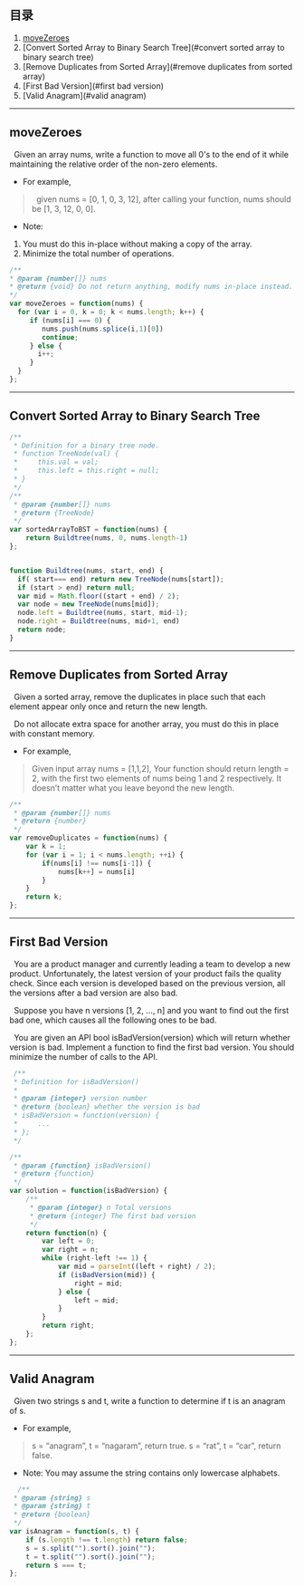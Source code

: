 ## 目录
  1. [moveZeroes](#movezeroes)
  1. [Convert Sorted Array to Binary Search Tree](#convert sorted array to binary search tree)
  1. [Remove Duplicates from Sorted Array](#remove duplicates from sorted array)
  1. [First Bad Version](#first bad version)
  1. [Valid Anagram](#valid anagram)

***

## moveZeroes
&nbsp;&nbsp;Given an array nums, write a function to move all 0's to the end of it while maintaining the relative order of the non-zero elements.

- For example, 
>&nbsp;&nbsp;given nums = [0, 1, 0, 3, 12], after calling your function, nums should be [1, 3, 12, 0, 0].

- Note:
1. You must do this in-place without making a copy of the array.
2. Minimize the total number of operations.
```javascript
/**
* @param {number[]} nums
* @return {void} Do not return anything, modify nums in-place instead.
*/
var moveZeroes = function(nums) {
  for (var i = 0, k = 0; k < nums.length; k++) {
     if (nums[i] === 0) {
        nums.push(nums.splice(i,1)[0])
        continue;
     } else {
       i++;
     }
  }
};
```
***


## Convert Sorted Array to Binary Search Tree
```javascript
/**
 * Definition for a binary tree node.
 * function TreeNode(val) {
 *     this.val = val;
 *     this.left = this.right = null;
 * }
 */
/**
 * @param {number[]} nums
 * @return {TreeNode}
 */
var sortedArrayToBST = function(nums) {
    return Buildtree(nums, 0, nums.length-1)
};


function Buildtree(nums, start, end) {
  if( start=== end) return new TreeNode(nums[start]);
  if (start > end) return null;
  var mid = Math.floor((start + end) / 2);
  var node = new TreeNode(nums[mid]);
  node.left = Buildtree(nums, start, mid-1);
  node.right = Buildtree(nums, mid+1, end)
  return node;
}
```


***

## Remove Duplicates from Sorted Array
&nbsp;&nbsp;Given a sorted array, remove the duplicates in place such that each element appear only once and return the new length. 

&nbsp;&nbsp;Do not allocate extra space for another array, you must do this in place with constant memory. 
- For example,
> Given input array nums = [1,1,2], Your function should return length = 2, with the first two elements of nums being 1 and 2 respectively. It doesn’t matter what you leave beyond the new length.

```javascript
/**
 * @param {number[]} nums
 * @return {number}
 */
var removeDuplicates = function(nums) {
    var k = 1;
    for (var i = 1; i < nums.length; ++i) {
        if(nums[i] !== nums[i-1]) {
            nums[k++] = nums[i]
        }
    }
    return k;
};
```
***


## First Bad Version
&nbsp;&nbsp;You are a product manager and currently leading a team to develop a new product. Unfortunately, the latest version of your product fails the quality check. Since each version is developed based on the previous version, all the versions after a bad version are also bad.

&nbsp;&nbsp;Suppose you have n versions [1, 2, …, n] and you want to find out the first bad one, which causes all the following ones to be bad.

&nbsp;&nbsp;You are given an API bool isBadVersion(version) which will return whether version is bad. Implement a function to find the first bad version. You should minimize the number of calls to the API.

```javascript
 /**
 * Definition for isBadVersion()
 * 
 * @param {integer} version number
 * @return {boolean} whether the version is bad
 * isBadVersion = function(version) {
 *     ...
 * };
 */

/**
 * @param {function} isBadVersion()
 * @return {function}
 */
var solution = function(isBadVersion) {
    /**
     * @param {integer} n Total versions
     * @return {integer} The first bad version
     */
    return function(n) {
        var left = 0;
        var right = n;
        while (right-left !== 1) {
            var mid = parseInt((left + right) / 2);
            if (isBadVersion(mid)) {
                right = mid;
            } else {
                left = mid;
            }
        }
        return right;
    };
};
```
***


## Valid Anagram
&nbsp;&nbsp;Given two strings s and t, write a function to determine if t is an anagram of s.

- For example,
> s = “anagram”, t = “nagaram”, return true. 
> s = “rat”, t = “car”, return false.

- Note: 
  You may assume the string contains only lowercase alphabets.

```javascript
  /**
 * @param {string} s
 * @param {string} t
 * @return {boolean}
 */
var isAnagram = function(s, t) {
    if (s.length !== t.length) return false;
    s = s.split("").sort().join("");
    t = t.split("").sort().join("");
    return s === t;
};
```